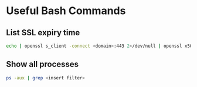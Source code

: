 # Useful Bash Commands

## List SSL expiry time
```bash
echo | openssl s_client -connect <domain>:443 2>/dev/null | openssl x509 -noout -dates
```

## Show all processes
```bash
ps -aux | grep <insert filter>
```